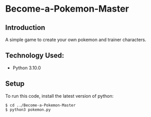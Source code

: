 # Become-a-Pokemon-Master
## Introduction 
A simple game to create your own pokemon and trainer characters.

## Technology Used:
* Python 3.10.0

## Setup
To run this code, install the latest version of python:
```
$ cd ../Become-a-Pokemon-Master
$ python3 pokemon.py
```
